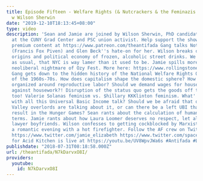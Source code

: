 ```yaml
---
title: Episode Fifteen - Welfare Rights (& Nutcrackers & the Feminazis Who Love Them)
  w Wilson Sherwin
date: "2019-12-10T18:13:45+08:00"
type: video
description: 'Sean and Jamie are joined by Wilson Sherwin, PhD candidate in Sociology
  at the CUNY Grad Center and PSC union activist. Help support the show and access
  premium content at https://www.patreon.com/theantifada Gang talks Notorious F.F.P.
  (Francis Fox Piven) and Glen Beck''s hate-on for her. Wilson breaks down the true
  origins and political economy of frozen, alcoholic street drinks. We all lament,
  as usual, that NYC is way lamer than it used to be. Jamie spills more tea on the
  neoliberal nightmare of Ozy Fest. More here: https://www.rollingstone.com/culture/culture-features/a-neoliberal-nightmare-at-ozy-fest-2018-702600/
  Gang gets down to the hidden history of the National Welfare Rights Organization
  of the 1960s-70s. How does capitalism shape the domestic sphere? How have people
  organized around reproductive labor? Should we demand wages for housework, or wages
  against housework?! Disruption of the status quo gets the goods off the shop floor,
  too! Valerie Solanas feminism vs. $hillary KKKlinton feminism. What''s the deal
  with all this Universal Basic Income talk? Should we be afraid that our Silicon
  Valley overlords are talking about it, or can there be a left UBI that doesn''t
  result in the Hunger Games? Sean rants about the calculation of human life in monetary
  terms. Jamie rants about how Laura Loomer deserves no respect, let alone any Jewish
  lawyer boyfriends. Wilson confesses to getting cockblocked by Marxist feminism on
  a romantic evening with a hot firefighter. Follow the AF crew on Twitter: https://www.twitter.com/the_antifada
  https://www.twitter.com/jamie_elizabeth https://www.twitter.com/spaceprole The teaser
  for Acid Kitchen is live at https://youtu.be/UV8WpvJWa6s #Antifada #LeftIsBest'
publishdate: "2018-07-31T08:18:58.000Z"
url: /theantifada/N7kDarvxO8I/
providers:
  youtube:
    id: N7kDarvxO8I
---
```

